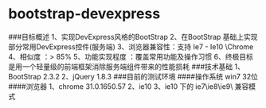 bootstrap-devexpress
====================

###目标概述
 	1、实现DevExpress风格的BootStrap
	2、在BootStrap 基础上实现部分常用DevExpress控件(服务端)
	3、浏览器兼容性：支持 Ie7 - Ie10 \Chrome\
	4、相似度 ：> 85%
	5、功能实现程度 ：覆盖常用功能及操作习惯
	6、终极目标是用一个轻量级的前端框架消除服务端组件带来的性能损耗
###技术基础
 	1、BootStrap 2.3.2
	2、jQuery 1.8.3
###目前的测试环境
####操作系统
	win7 32位
####浏览器
	1、chrome 31.0.1650.57
	2、ie10
	3、ie10 下的 ie7\ie8\ie9\ 兼容模式